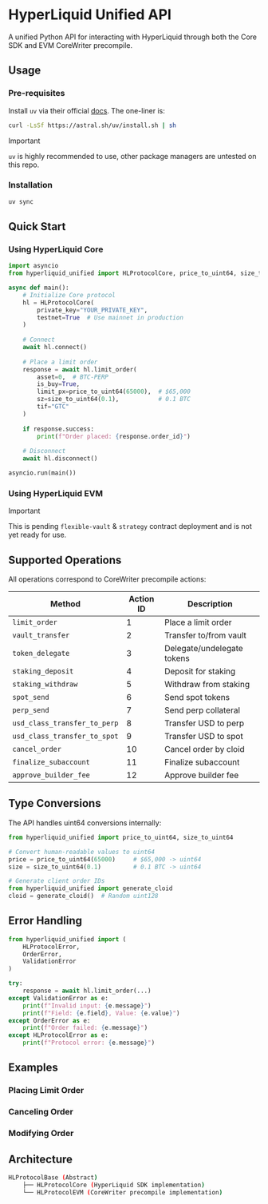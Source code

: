# HyperLiquid Unified API

A unified Python API for interacting with HyperLiquid through both the Core SDK and EVM CoreWriter precompile.

## Usage

### Pre-requisites

Install `uv` via their official [docs](https://docs.astral.sh/uv/#installation). The one-liner is:

```sh
curl -LsSf https://astral.sh/uv/install.sh | sh
```

> [!IMPORTANT]  
> `uv` is highly recommended to use, other package managers are untested on this repo.

### Installation

```sh
uv sync
```

## Quick Start

### Using HyperLiquid Core

```python
import asyncio
from hyperliquid_unified import HLProtocolCore, price_to_uint64, size_to_uint64

async def main():
    # Initialize Core protocol
    hl = HLProtocolCore(
        private_key="YOUR_PRIVATE_KEY",
        testnet=True  # Use mainnet in production
    )
    
    # Connect
    await hl.connect()
    
    # Place a limit order
    response = await hl.limit_order(
        asset=0,  # BTC-PERP
        is_buy=True,
        limit_px=price_to_uint64(65000),  # $65,000
        sz=size_to_uint64(0.1),           # 0.1 BTC
        tif="GTC"
    )
    
    if response.success:
        print(f"Order placed: {response.order_id}")
    
    # Disconnect
    await hl.disconnect()

asyncio.run(main())
```

### Using HyperLiquid EVM

> [!IMPORTANT]  
> This is pending `flexible-vault` & `strategy` contract deployment and is not yet ready for use.

## Supported Operations

All operations correspond to CoreWriter precompile actions:

| Method | Action ID | Description |
|--------|-----------|-------------|
| `limit_order` | 1 | Place a limit order |
| `vault_transfer` | 2 | Transfer to/from vault |
| `token_delegate` | 3 | Delegate/undelegate tokens |
| `staking_deposit` | 4 | Deposit for staking |
| `staking_withdraw` | 5 | Withdraw from staking |
| `spot_send` | 6 | Send spot tokens |
| `perp_send` | 7 | Send perp collateral |
| `usd_class_transfer_to_perp` | 8 | Transfer USD to perp |
| `usd_class_transfer_to_spot` | 9 | Transfer USD to spot |
| `cancel_order` | 10 | Cancel order by cloid |
| `finalize_subaccount` | 11 | Finalize subaccount |
| `approve_builder_fee` | 12 | Approve builder fee |

## Type Conversions

The API handles uint64 conversions internally:

```python
from hyperliquid_unified import price_to_uint64, size_to_uint64

# Convert human-readable values to uint64
price = price_to_uint64(65000)     # $65,000 -> uint64
size = size_to_uint64(0.1)         # 0.1 BTC -> uint64

# Generate client order IDs
from hyperliquid_unified import generate_cloid
cloid = generate_cloid()  # Random uint128
```

## Error Handling

```python
from hyperliquid_unified import (
    HLProtocolError,
    OrderError,
    ValidationError
)

try:
    response = await hl.limit_order(...)
except ValidationError as e:
    print(f"Invalid input: {e.message}")
    print(f"Field: {e.field}, Value: {e.value}")
except OrderError as e:
    print(f"Order failed: {e.message}")
except HLProtocolError as e:
    print(f"Protocol error: {e.message}")
```

## Examples

### Placing Limit Order

### Canceling Order

### Modifying Order

## Architecture

```sh
HLProtocolBase (Abstract)
    ├── HLProtocolCore (HyperLiquid SDK implementation)
    └── HLProtocolEVM (CoreWriter precompile implementation)
```
